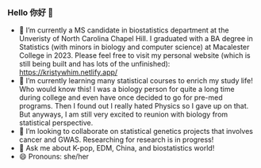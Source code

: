 ### Hello 你好 👋

- 🔭 I’m currently a MS candidate in biostatistics department at the Unveristy of North Carolina Chapel Hill. I graduated with a BA degree in Statistics (with minors in biology and computer science) at Macalester College in 2023. Please feel free to visit my personal website (which is still being built and has lots of the unfinished): https://kristywhim.netlify.app/
- 🌱 I’m currently learning many statistical courses to enrich my study life! Who would know this! I was a biology person for quite a long time during college and even have once decided to go for pre-med
programs. Then I found out I really hated Physics so I gave up on that. But anyways, I am still very excited to reunion with biology from statistical perspective.
- 👯 I’m looking to collaborate on statistical genetics projects that involves cancer and GWAS. Researching for research is in progress!
- 💬 Ask me about K-pop, EDM, China, and biostatistics world!
- 😄 Pronouns: she/her
